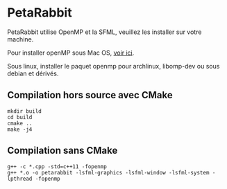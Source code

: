 # PetaRabbit

PetaRabbit utilise OpenMP et la SFML, veuillez les installer sur votre machine.

Pour installer openMP sous Mac OS, [voir ici](https://stackoverflow.com/questions/35134681/installing-openmp-on-mac-os-x-10-11#35417448).

Sous linux, installer le paquet openmp pour archlinux, libomp-dev ou sous
debian et dérivés.

## Compilation hors source avec CMake

    mkdir build
    cd build
    cmake ..
    make -j4

## Compilation sans CMake

    g++ -c *.cpp -std=c++11 -fopenmp
    g++ *.o -o petarabbit -lsfml-graphics -lsfml-window -lsfml-system -lpthread -fopenmp
